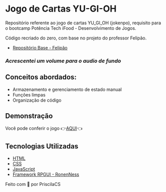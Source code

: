 # Jogo de Cartas YU-GI-OH

Repositório referente ao jogo de cartas YU_GI_OH (jokenpo), requisito para o bootcamp Potência Tech iFood - Desenvolvimento de Jogos.

Código recriado do zero, com base no projeto do professor Felipão.
- [Repositório Base - Felipão](https://github.com/digitalinnovationone/js-yugioh-assets/tree/main)

### *Acrescentei um volume para o audio de fundo*

## Conceitos abordados:

- Armazenamento e gerenciamento de estado manual
- Funções limpas
- Organização de código

## Demonstração

Você pode conferir o jogo
👉[AQUI](#)👈

## Tecnologias Utilizadas

- [HTML](https://developer.mozilla.org/pt-BR/docs/Web/HTML)
- [CSS](https://developer.mozilla.org/pt-BR/docs/Web/CSS)
- [JavaScript](https://developer.mozilla.org/en-US/docs/Web/JavaScript)
- [Framework RPGUI - RonenNess](https://github.com/RonenNess/RPGUI)

Feito com 💜 por PriscilaCS
